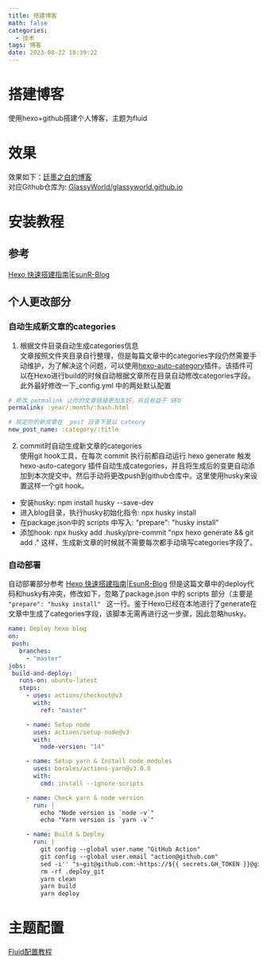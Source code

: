 ```yaml
---
title: 搭建博客
math: false
categories:
  - 技术
tags: 博客
date: 2023-08-22 18:39:22
---
```

# 搭建博客
使用hexo+github搭建个人博客，主题为fluid
# 效果
效果如下：[廷墨之白的博客](glassyworld.github.io)  
对应Github仓库为: [GlassyWorld/glassyworld.github.io](https://github.com/GlassyWorld/glassyworld.github.io)
# 安装教程
## 参考
[Hexo 快速搭建指南|EsunR-Blog](https://blog.esunr.xyz/2022/06/64163235c30f.html#1-%E5%AE%89%E8%A3%85%E4%B8%8E%E4%BD%BF%E7%94%A8-Hexo)  
## 个人更改部分  
### 自动生成新文章的categories
1. 根据文件目录自动生成categories信息  
 文章按照文件夹目录自行整理，但是每篇文章中的categories字段仍然需要手动维护，为了解决这个问题，可以使用[hexo-auto-category](https://github.com/xu-song/hexo-auto-category)插件。该插件可以在Hexo进行build的时候自动根据文章所在目录自动修改categories字段。  
 此外最好修改一下_config.yml 中的两处默认配置  
 ```yaml 
 # 修改 permalink 让你的文章链接更加友好，并且有益于 SEO
 permalink: :year/:month/:hash.html

 # 规定你的新文章在 _post 目录下是以 cateory 
 new_post_name: :category/:title
 ```
2. commit时自动生成新文章的categories  
 使用git hook工具，在每次 commit 执行前都自动运行 hexo generate 触发 hexo-auto-category 插件自动生成categories，并且将生成后的变更自动添加到本次提交中。然后手动将更改push到github仓库中。这里使用husky来设置这样一个git hook。
 * 安装husky: npm install husky --save-dev
 * 进入blog目录，执行husky初始化指令: npx husky install
 * 在package.json中的 scripts 中写入: "prepare": "husky install"
 * 添加hook: npx husky add .husky/pre-commit "npx hexo generate && git add ."
这样，生成新文章的时候就不需要每次都手动填写categories字段了。
### 自动部署
自动部署部分参考 
[Hexo 快速搭建指南|EsunR-Blog](https://blog.esunr.xyz/2022/06/64163235c30f.html#1-%E5%AE%89%E8%A3%85%E4%B8%8E%E4%BD%BF%E7%94%A8-Hexo)
但是这篇文章中的deploy代码和husky有冲突，修改如下，忽略了package.json 中的 scripts 部分（主要是 `"prepare": "husky install" ` 这一行。鉴于Hexo已经在本地进行了generate在文章中生成了categories字段，该脚本无需再进行这一步骤，因此忽略husky。 
 ```yaml 
name: Deploy hexo blog
on:
  push:
    branches:
      - "master"
jobs:
  build-and-deploy:
    runs-on: ubuntu-latest
    steps:
      - uses: actions/checkout@v3
        with:
          ref: "master"

      - name: Setup node
        uses: actions/setup-node@v3
        with:
          node-version: "14"

      - name: Setup yarn & Install node_modules
        uses: borales/actions-yarn@v3.0.0
        with:
          cmd: install --ignore-scripts

      - name: Check yarn & node version
        run: |
          echo "Node version is `node -v`"
          echo "Yarn version is `yarn -v`"

      - name: Build & Deploy
        run: |
          git config --global user.name "GitHub Action"
          git config --global user.email "action@github.com"
          sed -i'' "s~git@github.com:~https://${{ secrets.GH_TOKEN }}@github.com/~" _config.yml
          rm -rf .deploy_git
          yarn clean
          yarn build
          yarn deploy
 ```

# 主题配置
[Fluid配置教程](https://hexo.fluid-dev.com/docs/guide/#%E5%85%B3%E4%BA%8E%E6%8C%87%E5%8D%97)